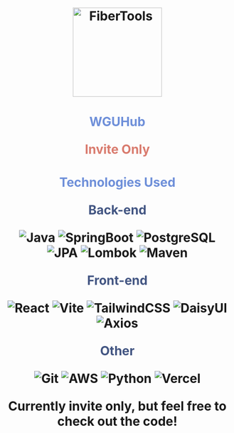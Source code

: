 <h1 align="center">
 <img src="https://i.imgur.com/tZAF57n.png" alt="FiberTools" width="200">
</h1>

<h1 align="center">
  <span style="color:#6E8FD9">WGUHub</span>

<span style="color:#D97B6E">Invite Only</span>
</h1>

<h1 align="center">
    <span style="color:#6E8FD9">Technologies Used</span>

<span style="color:#425582">Back-end</span>

![Java](https://img.shields.io/badge/java-%23ED8B00.svg?style=for-the-badge&logo=openjdk&logoColor=white)
![SpringBoot](https://img.shields.io/badge/springboot-%236DB33F.svg?style=for-the-badge&logo=springboot&logoColor=white)
![PostgreSQL](https://img.shields.io/badge/postgresql-%23316192.svg?style=for-the-badge&logo=postgresql&logoColor=white)
![JPA](https://img.shields.io/badge/jpa-%230595D1.svg?style=for-the-badge&logo=hibernate&logoColor=white)
![Lombok](https://img.shields.io/badge/lombok-%23F7B500.svg?style=for-the-badge&logo=lombok&logoColor=white)
![Maven](https://img.shields.io/badge/maven-%23C71A36.svg?style=for-the-badge&logo=apache-maven&logoColor=white)

<span style="color:#425582">Front-end</span>

![React](https://img.shields.io/badge/react-%2320232a.svg?style=for-the-badge&logo=react&logoColor=%2361DAFB)
![Vite](https://img.shields.io/badge/vite-%23007ACC.svg?style=for-the-badge&logo=vite&logoColor=white)
![TailwindCSS](https://img.shields.io/badge/tailwindcss-%2338B2AC.svg?style=for-the-badge&logo=tailwind-css&logoColor=white)
![DaisyUI](https://img.shields.io/badge/daisyui-5A0EF8?style=for-the-badge&logo=daisyui&logoColor=white)
![Axios](https://img.shields.io/badge/axios-%23000000.svg?style=for-the-badge&logo=axios&logoColor=white)

<span style="color:#425582">Other</span>

![Git](https://img.shields.io/badge/git-%23F05033.svg?style=for-the-badge&logo=git&logoColor=white)
![AWS](https://img.shields.io/badge/aws-%23FF9900.svg?style=for-the-badge&logo=amazon-aws&logoColor=white)
![Python](https://img.shields.io/badge/python-%233776AB.svg?style=for-the-badge&logo=python&logoColor=white)
![Vercel](https://img.shields.io/badge/vercel-%23000000.svg?style=for-the-badge&logo=vercel&logoColor=white)


Currently invite only, but feel free to check out the code!
